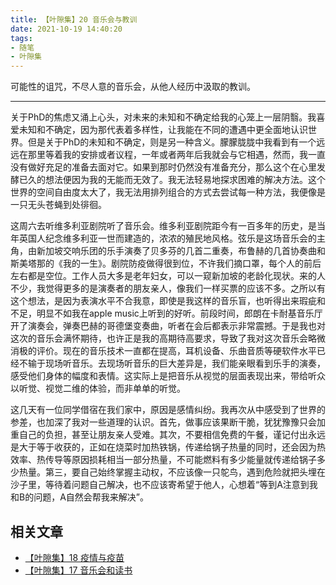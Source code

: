```yaml
---
title: 【叶隙集】20 音乐会与教训
date: 2021-10-19 14:40:20
tags:
- 随笔
- 叶隙集
---
```


可能性的诅咒，不尽人意的音乐会，从他人经历中汲取的教训。

<!--more-->

--------------------

关于PhD的焦虑又涌上心头，对未来的未知和不确定给我的心笼上一层阴翳。我喜爱未知和不确定，因为那代表着多样性，让我能在不同的遭遇中更全面地认识世界。但是关于PhD的未知和不确定，则是另一种含义。朦朦胧胧中我看到有一个远远在那里等着我的安排或者议程，一年或者两年后我就会与它相遇，然而，我一直没有做好充足的准备去面对它。如果到那时仍然没有准备充分，那么这个在心里发酵已久的想法便因为我的无能而无效了。我无法轻易地探求困难的解决方法。这个世界的空间自由度太大了，我无法用排列组合的方式去尝试每一种方法，我便像是一只无头苍蝇到处徘徊。

这周六去听维多利亚剧院听了音乐会。维多利亚剧院距今有一百多年的历史，是当年英国人纪念维多利亚一世而建造的，浓浓的殖民地风格。弦乐是这场音乐会的主角，由新加坡交响乐团的乐手演奏了贝多芬的几首二重奏，布鲁赫的几首协奏曲和斯美塔那的《我的一生》。剧院防疫做得很到位，不许我们摘口罩，每个人的前后左右都是空位。工作人员大多是老年妇女，可以一窥新加坡的老龄化现状。来的人不少，我觉得更多的是演奏者的朋友亲人，像我们一样买票的应该不多。之所以有这个想法，是因为表演水平不合我意，即使是我这样的音乐盲，也听得出来瑕疵和不足，明显不如我在apple music上听到的好听。前段时间，郎朗在卡耐基音乐厅开了演奏会，弹奏巴赫的哥德堡变奏曲，听者在会后都表示非常震撼。于是我也对这次的音乐会满怀期待，也许正是我的高期待高要求，导致了我对这次音乐会略微消极的评价。现在的音乐技术一直都在提高，耳机设备、乐曲音质等硬软件水平已经不输于现场听音乐。去现场听音乐的巨大差异是，我们能亲眼看到乐手的演奏，感受他们身体的幅度和表情。这实际上是把音乐从视觉的层面表现出来，带给听众以听觉、视觉二维的体验，而非单单的听觉。

这几天有一位同学借宿在我们家中，原因是感情纠纷。我再次从中感受到了世界的参差，也加深了我对一些道理的认识。首先，做事应该果断干脆，犹犹豫豫只会加重自己的负担，甚至让朋友亲人受难。其次，不要相信免费的午餐，谨记付出永远是大于等于收获的，正如在烧菜时加热铁锅，传递给锅子热量的同时，还会因为热效率、热传导等原因损耗相当一部分热量，不可能燃料有多少能量就传递给锅子多少热量。第三，要自己始终掌握主动权，不应该像一只鸵鸟，遇到危险就把头埋在沙子里，等待着问题自己解决，也不应该寄希望于他人，心想着“等到A注意到我和B的问题，A自然会帮我来解决”。

## 相关文章

- [【叶隙集】18 疫情与疫苗](http://www.yuuuuang.com/2021/09/24/【叶隙集】18-疫情与疫苗/)
- [【叶隙集】17 音乐会和读书](http://www.yuuuuang.com/2021/09/08/【叶隙集】17-音乐会和读书/)

